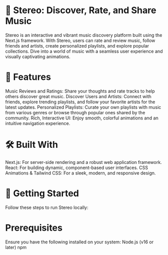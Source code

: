 # 🎵 Stereo: Discover, Rate, and Share Music
Stereo is an interactive and vibrant music discovery platform built using the Next.js framework. With Stereo, users can rate and review music, follow friends and artists, create personalized playlists, and explore popular collections. Dive into a world of music with a seamless user experience and visually captivating animations.

# 🌟 Features
Music Reviews and Ratings: Share your thoughts and rate tracks to help others discover great music.
Discover Users and Artists: Connect with friends, explore trending playlists, and follow your favorite artists for the latest updates.
Personalized Playlists: Curate your own playlists with music from various genres or browse through popular ones shared by the community.
Rich, Interactive UI: Enjoy smooth, colorful animations and an intuitive navigation experience.
# 🛠️ Built With
Next.js: For server-side rendering and a robust web application framework.
React: For building dynamic, component-based user interfaces.
CSS Animations & Tailwind CSS: For a sleek, modern, and responsive design.
# 🚀 Getting Started
Follow these steps to run Stereo locally:

# Prerequisites
Ensure you have the following installed on your system:
Node.js (v16 or later)
npm
